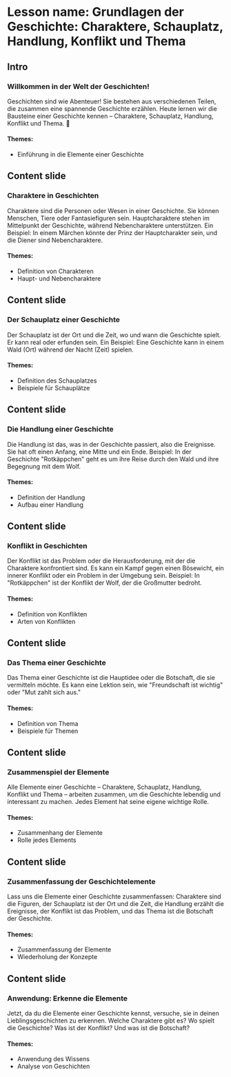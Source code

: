 # Lesson name: Grundlagen der Geschichte: Charaktere, Schauplatz, Handlung, Konflikt und Thema

## Intro

### Willkommen in der Welt der Geschichten!

Geschichten sind wie Abenteuer! Sie bestehen aus verschiedenen Teilen, die zusammen eine spannende Geschichte erzählen. Heute lernen wir die Bausteine einer Geschichte kennen – Charaktere, Schauplatz, Handlung, Konflikt und Thema. 🚀

#### **Themes:**
- Einführung in die Elemente einer Geschichte

## Content slide

### Charaktere in Geschichten

Charaktere sind die Personen oder Wesen in einer Geschichte. Sie können Menschen, Tiere oder Fantasiefiguren sein. Hauptcharaktere stehen im Mittelpunkt der Geschichte, während Nebencharaktere unterstützen. Ein Beispiel: In einem Märchen könnte der Prinz der Hauptcharakter sein, und die Diener sind Nebencharaktere.

#### **Themes:**
- Definition von Charakteren
- Haupt- und Nebencharaktere

## Content slide

### Der Schauplatz einer Geschichte

Der Schauplatz ist der Ort und die Zeit, wo und wann die Geschichte spielt. Er kann real oder erfunden sein. Ein Beispiel: Eine Geschichte kann in einem Wald (Ort) während der Nacht (Zeit) spielen.

#### **Themes:**
- Definition des Schauplatzes
- Beispiele für Schauplätze

## Content slide

### Die Handlung einer Geschichte

Die Handlung ist das, was in der Geschichte passiert, also die Ereignisse. Sie hat oft einen Anfang, eine Mitte und ein Ende. Beispiel: In der Geschichte "Rotkäppchen" geht es um ihre Reise durch den Wald und ihre Begegnung mit dem Wolf.

#### **Themes:**
- Definition der Handlung
- Aufbau einer Handlung

## Content slide

### Konflikt in Geschichten

Der Konflikt ist das Problem oder die Herausforderung, mit der die Charaktere konfrontiert sind. Es kann ein Kampf gegen einen Bösewicht, ein innerer Konflikt oder ein Problem in der Umgebung sein. Beispiel: In "Rotkäppchen" ist der Konflikt der Wolf, der die Großmutter bedroht.

#### **Themes:**
- Definition von Konflikten
- Arten von Konflikten

## Content slide

### Das Thema einer Geschichte

Das Thema einer Geschichte ist die Hauptidee oder die Botschaft, die sie vermitteln möchte. Es kann eine Lektion sein, wie "Freundschaft ist wichtig" oder "Mut zahlt sich aus."

#### **Themes:**
- Definition von Thema
- Beispiele für Themen

## Content slide

### Zusammenspiel der Elemente

Alle Elemente einer Geschichte – Charaktere, Schauplatz, Handlung, Konflikt und Thema – arbeiten zusammen, um die Geschichte lebendig und interessant zu machen. Jedes Element hat seine eigene wichtige Rolle.

#### **Themes:**
- Zusammenhang der Elemente
- Rolle jedes Elements

## Content slide

### Zusammenfassung der Geschichtelemente

Lass uns die Elemente einer Geschichte zusammenfassen: Charaktere sind die Figuren, der Schauplatz ist der Ort und die Zeit, die Handlung erzählt die Ereignisse, der Konflikt ist das Problem, und das Thema ist die Botschaft der Geschichte.

#### **Themes:**
- Zusammenfassung der Elemente
- Wiederholung der Konzepte

## Content slide

### Anwendung: Erkenne die Elemente

Jetzt, da du die Elemente einer Geschichte kennst, versuche, sie in deinen Lieblingsgeschichten zu erkennen. Welche Charaktere gibt es? Wo spielt die Geschichte? Was ist der Konflikt? Und was ist die Botschaft?

#### **Themes:**
- Anwendung des Wissens
- Analyse von Geschichten
